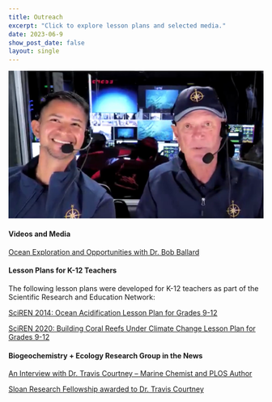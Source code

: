 ```yaml
---
title: Outreach
excerpt: "Click to explore lesson plans and selected media."
date: 2023-06-9
show_post_date: false
layout: single
---
```


<div style="text-align: center;">
<img src="featured-hex.png" width="600"> 
</div>

#### Videos and Media

[Ocean Exploration and Opportunities with Dr. Bob Ballard](https://www.youtube.com/watch?v=G9pe2rmXn1o)

#### Lesson Plans for K-12 Teachers

The following lesson plans were developed for K-12 teachers as part of the Scientific Research and Education Network:

[SciREN 2014: Ocean Acidification Lesson Plan for Grades 9-12](https://github.com/traviscourtney/BiogeochemistryEcologyResearchGroup/raw/main/content/communications/Outreach/TravisCourtney_SciREN_OceanAcidification.pdf)

[SciREN 2020: Building Coral Reefs Under Climate Change Lesson Plan for Grades 9-12](https://github.com/traviscourtney/BiogeochemistryEcologyResearchGroup/raw/main/content/communications/Outreach/TravisCourtney_SciREN_CoralReefDisturbances.pdf)

#### Biogeochemistry + Ecology Research Group in the News
[An Interview with Dr. Travis Courtney – Marine Chemist and PLOS Author](https://everyone.plos.org/2022/01/27/an-interview-with-dr-travis-courtney-marine-chemist-and-plos-author/)

[Sloan Research Fellowship awarded to Dr. Travis Courtney](https://www.uprm.edu/portada/2024/03/01/catedraticodecienciasmarinasrecibelabecasloan/)